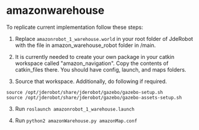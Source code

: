 # amazonwarehouse

To replicate current implementation follow these steps:

1. Replace ```amazonrobot_1_warehouse.world``` in your root folder of JdeRobot with the file in amazon_warehouse_robot folder in /main.

2. It is currently needed to create your own package in your catkin workspace called "amazon_navigation". Copy the contents of catkin_files there. You should have config, launch, and maps folders.

2. Source that workspace.
Additionally, do following if required. 
```
source /opt/jderobot/share/jderobot/gazebo/gazebo-setup.sh
source /opt/jderobot/share/jderobot/gazebo/gazebo-assets-setup.sh
```

3. Run ```roslaunch amazonrobot_1_warehouse.launch```

4. Run ```python2 amazonWarehouse.py amazonMap.conf```
